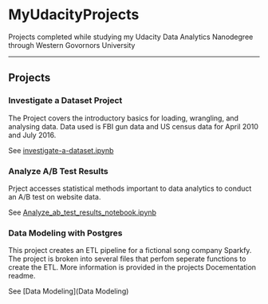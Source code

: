 # MyUdacityProjects
Projects completed while studying my Udacity Data Analytics Nanodegree through Western Govornors University
***
## Projects
### Investigate a Dataset Project
The Project covers the introductory basics for loading, wrangling, and analysing data.
Data used is FBI gun data and US census data for April 2010 and July 2016.

See [investigate-a-dataset.ipynb](investigate-a-dataset.ipynb)

### Analyze A/B Test Results
Prject accesses statistical methods important to data analytics to conduct an A/B test on website data.

See [Analyze_ab_test_results_notebook.ipynb](Analyze_ab_test_results_notebook.ipyn)

### Data Modeling with Postgres
This project creates an ETL pipeline for a fictional song company Sparkfy.
The project is broken into several files that perfom seperate functions to create the ETL. More information is provided in the projects Docementation readme.

See [Data Modeling](Data Modeling)
